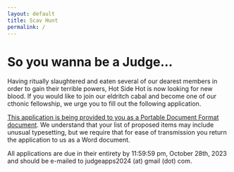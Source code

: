 ```yaml
---
layout: default
title: Scav Hunt
permalink: /
---
```


# So you wanna be a Judge...

Having ritually slaughtered and eaten several of our dearest members in order to gain their terrible powers, Hot Side Hot is now looking for new blood. If you would like to join our eldritch cabal and become one of our cthonic fellowship, we urge you to fill out the following application. 

[This application is being provided to you as a Portable Document Format document](../assets/files/Application_to_the_2023_2024_Judgeship_of_the_University_of_Chicago_Scavenger_Hunt.pdf). We understand that your list of proposed items may include unusual typesetting, but we require that for ease of transmission you return the application to us as a Word document.

All applications are due in their entirety by 11:59:59 pm, October 28th, 2023 and should be e-mailed to judgeapps2024 (at) gmail (dot) com.

<object data="../assets/files/Application_to_the_2023_2024_Judgeship_of_the_University_of_Chicago_Scavenger_Hunt.pdf" width="100%" height="600" type='application/pdf'></object>